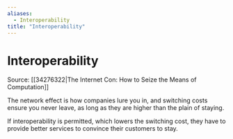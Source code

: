```yaml
---
aliases:
  - Interoperability
title: "Interoperability"
---
```


# Interoperability

Source: [[34276322|The Internet Con: How to Seize the Means of Computation]]

The network effect is how companies lure you in, and switching costs ensure you never leave, as long as they are higher than the plain of staying.

If interoperability is permitted, which lowers the switching cost, they have to provide better services to convince their customers to stay.